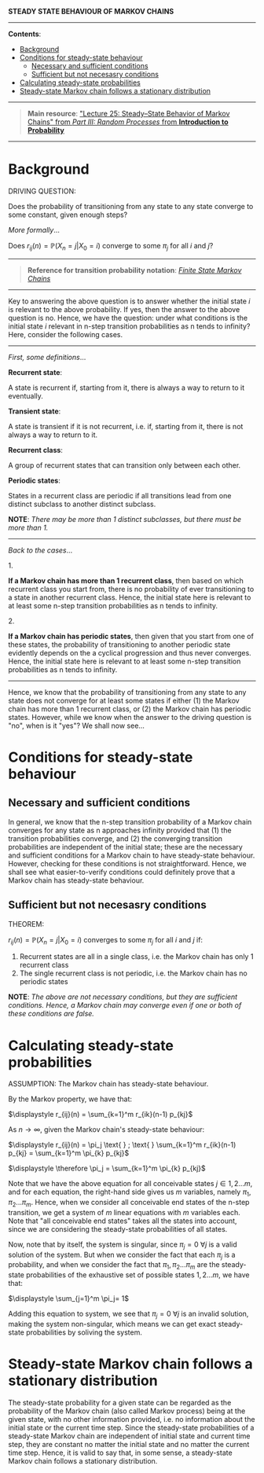 **STEADY STATE BEHAVIOUR OF MARKOV CHAINS**

---

**Contents**:

- [Background](#background)
- [Conditions for steady-state behaviour](#conditions-for-steady-state-behaviour)
  - [Necessary and sufficient conditions](#necessary-and-sufficient-conditions)
  - [Sufficient but not necesasry conditions](#sufficient-but-not-necesasry-conditions)
- [Calculating steady-state probabilities](#calculating-steady-state-probabilities)
- [Steady-state Markov chain follows a stationary distribution](#steady-state-markov-chain-follows-a-stationary-distribution)

---

> **Main resource**: ["Lecture 25: Steady–State Behavior of Markov Chains" from _Part III: Random Processes_ from **Introduction to Probability**](https://ocw.mit.edu/courses/res-6-012-introduction-to-probability-spring-2018/pages/part-iii-random-processes/)

---

# Background
DRIVING QUESTION:

Does the probability of transitioning from any state to any state converge to some constant, given enough steps?

_More formally_...

Does $r_{ij}(n) = \mathbb{P}(X_n = j | X_0 = i)$ converge to some $\pi_j$ for all $i$ and $j$?

---

> **Reference for transition probability notation**: [_Finite State Markov Chains_](https://github.com/pranigopu/mastersProject/blob/main/conceptual-notes/markov-chains/finite-state-markov-chains.md)

---

Key to answering the above question is to answer whether the initial state $i$ is relevant to the above probability. If yes, then the answer to the above question is no. Hence, we have the question: under what conditions is the initial state $i$ relevant in n-step transition probabilities as n tends to infinity? Here, consider the following cases.

---

_First, some definitions_...

**Recurrent state**:

A state is recurrent if, starting from it, there is always a way to return to it eventually.

**Transient state**:

A state is transient if it is not recurrent, i.e. if, starting from it, there is not always a way to return to it.

**Recurrent class**:

A group of recurrent states that can transition only between each other.

**Periodic states**:

States in a recurrent class are periodic if all transitions lead from one distinct subclass to another distinct subclass.

**NOTE**: _There may be more than 1 distinct subclasses, but there must be more than 1._

---

_Back to the cases_...

1.<br>

**If a Markov chain has more than 1 recurrent class**, then based on which recurrent class you start from, there is no probability of ever transitioning to a state in another recurrent class. Hence, the initial state here is relevant to at least some n-step transition probabilities as n tends to infinity.

2.<br>

**If a Markov chain has periodic states**, then given that you start from one of these states, the probability of transitioning to another periodic state evidently depends on the a cyclical progression and thus never converges. Hence, the initial state here is relevant to at least some n-step transition probabilities as n tends to infinity.

---

Hence, we know that the probability of transitioning from any state to any state does not converge for at least some states if either (1) the Markov chain has more than 1 recurrent class, or (2) the Markov chain has periodic states. However, while we know when the answer to the driving question is "no", when is it "yes"? We shall now see...

# Conditions for steady-state behaviour
## Necessary and sufficient conditions
In general, we know that the n-step transition probability of a Markov chain converges for any state as n approaches infinity provided that (1) the transition probabilities converge, and (2) the converging transition probabilities are independent of the initial state; these are the necessary and sufficient conditions for a Markov chain to have steady-state behaviour. However, checking for these conditions is not straightforward. Hence, we shall see what easier-to-verify conditions could definitely prove that a Markov chain has steady-state behaviour.

## Sufficient but not necesasry conditions
THEOREM:

$r_{ij}(n) = \mathbb{P}(X_n = j | X_0 = i)$ converges to some $\pi_j$ for all $i$ and $j$ if:

1. Recurrent states are all in a single class, i.e. the Markov chain has only 1 recurrent class
2. The single recurrent class is not periodic, i.e. the Markov chain has no periodic states

**NOTE**: _The above are not necessary conditions, but they are sufficient conditions. Hence, a Markov chain may converge even if one or both of these conditions are false._

# Calculating steady-state probabilities
ASSUMPTION: The Markov chain has steady-state behaviour.

By the Markov property, we have that:

$\displaystyle r_{ij}(n) = \sum_{k=1}^m r_{ik}(n-1) p_{kj}$

As $n \rightarrow \infty$, given the Markov chain's steady-state behaviour:

$\displaystyle r_{ij}(n) = \pi_j \text{ } ; \text{ } \sum_{k=1}^m r_{ik}(n-1) p_{kj} = \sum_{k=1}^m \pi_{k} p_{kj}$

$\displaystyle \therefore \pi_j = \sum_{k=1}^m \pi_{k} p_{kj}$

Note that we have the above equation for all conceivable states $j \in {1, 2 ... m}$, and for each equation, the right-hand side gives us $m$ variables, namely $\pi_1, \pi_2 ... \pi_m$. Hence, when we consider all conceivable end states of the n-step transition, we get a system of $m$ linear equations with $m$ variables each. Note that "all conceivable end states" takes all the states into account, since we are considering the steady-state probabilities of all states.


Now, note that by itself, the system is singular, since $\pi_j = 0 \text{ } \forall j$ is a valid solution of the system. But when we consider the fact that each $\pi_j$ is a probability, and when we consider the fact that $\pi_1, \pi_2 ... \pi_m$ are the steady-state probabilities of the exhaustive set of possible states ${1, 2 ... m}$, we have that:

$\displaystyle \sum_{j=1}^m \pi_j= 1$

Adding this equation to system, we see that $\pi_j = 0 \text{ } \forall j$ is an invalid solution, making the system non-singular, which means we can get exact steady-state probabilities by soliving the system.

# Steady-state Markov chain follows a stationary distribution
The steady-state probability for a given state can be regarded as the probability of the Markov chain (also called Markov process) being at the given state, with no other information provided, i.e. no information about the initial state or the current time step. Since the steady-state probabilities of a steady-state Markov chain are independent of initial state and current time step, they are constant no matter the initial state and no matter the current time step. Hence, it is valid to say that, in some sense, a steady-state Markov chain follows a stationary distribution.
